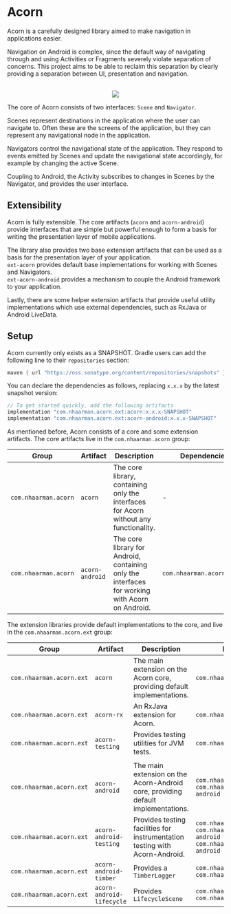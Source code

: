 # Acorn

Acorn is a carefully designed library aimed to make navigation in applications
easier.

Navigation on Android is complex, since the default way of navigating through
and using Activities or Fragments severely violate separation of concerns.
This project aims to be able to reclaim this separation by clearly providing a
separation between UI, presentation and navigation.

<p align="center">
  <br>
  <img src=".github/art/diagram_readme.png">
</p>

The core of Acorn consists of two interfaces: `Scene` and `Navigator`.

Scenes represent destinations in the application where the user can navigate to.
Often these are the screens of the application, but they can represent any
navigational node in the application.

Navigators control the navigational state of the application.
They respond to events emitted by Scenes and update the navigational state
accordingly, for example by changing the active Scene.

Coupling to Android, the Activity subscribes to changes in Scenes by the
Navigator, and provides the user interface.

## Extensibility

Acorn is fully extensible.
The core artifacts (`acorn` and `acorn-android`) provide interfaces that are
simple but powerful enough to form a basis for writing the presentation layer
of mobile applications.

The library also provides two base extension artifacts that can be used as a
basis for the presentation layer of your application.  
`ext-acorn` provides default base implementations for working with Scenes and
Navigators.  
`ext-acorn-android` provides a mechanism to couple the Android framework to
your application.

Lastly, there are some helper extension artifacts that provide useful utility
implementations which use external dependencies, such as RxJava or Android
LiveData.

## Setup

Acorn currently only exists as a SNAPSHOT.
Gradle users can add the following line to their `repositories` section:

```groovy
maven { url "https://oss.sonatype.org/content/repositories/snapshots" }
```

You can declare the dependencies as follows, replacing `x.x.x` by the latest
snapshot version:

```groovy
// To get started quickly, add the following artifacts
implementation "com.nhaarman.acorn.ext:acorn:x.x.x-SNAPSHOT"
implementation "com.nhaarman.acorn.ext:acorn-android:x.x.x-SNAPSHOT"
```

As mentioned before, Acorn consists of a core and some extension artifacts.
The core artifacts live in the `com.nhaarman.acorn` group:

|Group| Artifact | Description | Dependencies|
|-----|----------|-------------|-------------|
|`com.nhaarman.acorn`| `acorn` | The core library, containing only the interfaces for Acorn without any functionality. | - |
|`com.nhaarman.acorn`| `acorn-android` | The core library for Android, containing only the interfaces for working with Acorn on Android. | `com.nhaarman.acorn:acorn` |

The extension libraries provide default implementations to the core, and live
in the `com.nhaarman.acorn.ext` group:

|Group| Artifact | Description | Dependencies|
|-----|----------|-------------|-------------|
|`com.nhaarman.acorn.ext`| `acorn` | The main extension on the Acorn core, providing default implementations. |`com.nhaarman.acorn:acorn`|
|`com.nhaarman.acorn.ext`| `acorn-rx` | An RxJava extension for Acorn. |`com.nhaarman.acorn:acorn`|
|`com.nhaarman.acorn.ext`| `acorn-testing` | Provides testing utilities for JVM tests. |`com.nhaarman.acorn:acorn`|
||||
|`com.nhaarman.acorn.ext`| `acorn-android` | The main extension on the Acorn-Android core, providing default implementations. |`com.nhaarman.acorn:acorn`<br>`com.nhaarman.acorn:acorn-android`|
|`com.nhaarman.acorn.ext`| `acorn-android-testing` | Provides testing facilities for instrumentation testing with Acorn-Android. |`com.nhaarman.acorn:acorn`<br>`com.nhaarman.acorn:acorn-android`<br>`com.nhaarman.acorn.ext:acorn-android`|
|`com.nhaarman.acorn.ext`| `acorn-android-timber` | Provides a `TimberLogger` |`com.nhaarman.acorn:acorn`<br>`com.nhaarman.acorn.ext:acorn`|
|`com.nhaarman.acorn.ext`| `acorn-android-lifecycle` | Provides `LifecycleScene` |`com.nhaarman.acorn:acorn`<br>`com.nhaarman.acorn.ext:acorn`|

